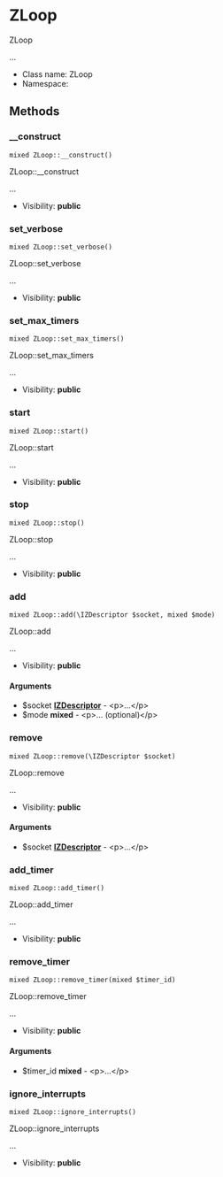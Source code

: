 ZLoop
===============

ZLoop

...


* Class name: ZLoop
* Namespace: 







Methods
-------


### __construct

    mixed ZLoop::__construct()

ZLoop::__construct

...

* Visibility: **public**




### set_verbose

    mixed ZLoop::set_verbose()

ZLoop::set_verbose

...

* Visibility: **public**




### set_max_timers

    mixed ZLoop::set_max_timers()

ZLoop::set_max_timers

...

* Visibility: **public**




### start

    mixed ZLoop::start()

ZLoop::start

...

* Visibility: **public**




### stop

    mixed ZLoop::stop()

ZLoop::stop

...

* Visibility: **public**




### add

    mixed ZLoop::add(\IZDescriptor $socket, mixed $mode)

ZLoop::add

...

* Visibility: **public**


#### Arguments
* $socket **[IZDescriptor](IZDescriptor.md)** - &lt;p&gt;...&lt;/p&gt;
* $mode **mixed** - &lt;p&gt;... (optional)&lt;/p&gt;



### remove

    mixed ZLoop::remove(\IZDescriptor $socket)

ZLoop::remove

...

* Visibility: **public**


#### Arguments
* $socket **[IZDescriptor](IZDescriptor.md)** - &lt;p&gt;...&lt;/p&gt;



### add_timer

    mixed ZLoop::add_timer()

ZLoop::add_timer

...

* Visibility: **public**




### remove_timer

    mixed ZLoop::remove_timer(mixed $timer_id)

ZLoop::remove_timer

...

* Visibility: **public**


#### Arguments
* $timer_id **mixed** - &lt;p&gt;...&lt;/p&gt;



### ignore_interrupts

    mixed ZLoop::ignore_interrupts()

ZLoop::ignore_interrupts

...

* Visibility: **public**



